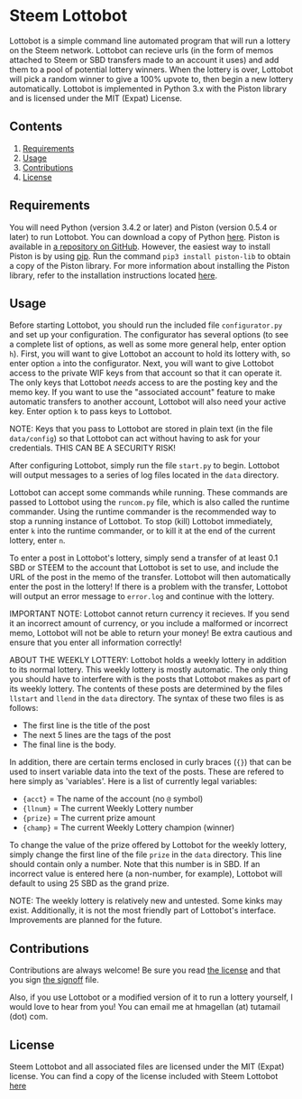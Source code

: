 # Steem Lottobot

Lottobot is a simple command line automated program that will run a lottery on the Steem network. Lottobot can
recieve urls (in the form of memos attached to Steem or SBD transfers made to an account it uses) and add
them to a pool of potential lottery winners. When the lottery is over, Lottobot will pick a random winner to
give a 100% upvote to, then begin a new lottery automatically. Lottobot is implemented in Python 3.x with the
Piston library and is licensed under the MIT (Expat) License.

## Contents

1. [Requirements](#requirements)
2. [Usage](#Usage)
3. [Contributions](#contributions)
4. [License](#license)

## Requirements

You will need Python (version 3.4.2 or later) and Piston (version 0.5.4 or later) to run Lottobot. You can
download a copy of Python [here](https://www.python.org/). Piston is available in [a repository on GitHub](https://github.com/xeroc/piston-lib).
However, the easiest way to install Piston is by using [pip](https://pypi.python.org/pypi/pip/). Run the command `pip3 install piston-lib`
to obtain a copy of the Piston library. For more information about installing the Piston library, refer to the installation instructions located 
[here](http://lib.piston.rocks/en/develop/installation.html).

## Usage

Before starting Lottobot, you should run the included file `configurator.py` and set up your configuration. The
configurator has several options (to see a complete list of options, as well as some more general help, enter 
option `h`). First, you will want to give Lottobot an account to hold its lottery with, so enter option `a` into the 
configurator. Next, you will want to give Lottobot access to the private WIF keys from that account 
so that it can operate it. The only keys that Lottobot *needs* access to are the posting key and the memo key. If
you want to use the "associated account" feature to make automatic transfers to another account, Lottobot will
also need your active key. Enter option `k` to pass keys to Lottobot.

NOTE: Keys that you pass to Lottobot are stored in plain text (in the file `data/config`) so that Lottobot can
act without having to ask for your credentials. THIS CAN BE A SECURITY RISK!

After configuring Lottobot, simply run the file `start.py` to begin. Lottobot will output messages to a series
of log files located in the `data` directory.

Lottobot can accept some commands while running. These commands are passed to Lottobot using the `runcom.py` file,
which is also called the runtime commander. Using the runtime commander is the recommended way to stop a running 
instance of Lottobot. To stop (kill) Lottobot immediately, enter `k` into the runtime commander, or to kill it at
the end of the current lottery, enter `n`.

To enter a post in Lottobot's lottery, simply send a transfer of at least 0.1 SBD or STEEM to the account that
Lottobot is set to use, and include the URL of the post in the memo of the transfer. Lottobot will then
automatically enter the post in the lottery! If there is a problem with the transfer, Lottobot will output an
error message to `error.log` and continue with the lottery.

IMPORTANT NOTE: Lottobot cannot return currency it recieves. If you send it an incorrect amount of currency, or
you include a malformed or incorrect memo, Lottobot will not be able to return your money! Be extra cautious
and ensure that you enter all information correctly!

ABOUT THE WEEKLY LOTTERY: Lottobot holds a weekly lottery in addition to its normal lottery. This weekly lottery
is mostly automatic. The only thing you should have to interfere with is the posts that Lottobot makes as part
of its weekly lottery. The contents of these posts are determined by the files `llstart` and `llend` in the `data`
directory. The syntax of these two files is as follows:

* The first line is the title of the post
* The next 5 lines are the tags of the post
* The final line is the body.

In addition, there are certain terms enclosed in curly braces (`{}`) that can be used to insert variable data into
the text of the posts. These are refered to here simply as 'variables'. Here is a list of currently legal variables:

* `{acct}` = The name of the account (no `@` symbol)
* `{llnum}` = The current Weekly Lottery number
* `{prize}` = The current prize amount
* `{champ}` = The current Weekly Lottery champion (winner)

To change the value of the prize offered by Lottobot for the weekly lottery, simply change the first line of the
file `prize` in the `data` directory. This line should contain only a number. Note that this number is in SBD. If
an incorrect value is entered here (a non-number, for example), Lottobot will default to using 25 SBD as the
grand prize.

NOTE: The weekly lottery is relatively new and untested. Some kinks may exist. Additionally, it is not the most
friendly part of Lottobot's interface. Improvements are planned for the future.

## Contributions

Contributions are always welcome! Be sure you read [the license](LICENSE.txt) and that you sign [the signoff](SIGNOFF.txt) file.

Also, if you use Lottobot or a modified version of it to run a lottery yourself, I would love to hear from you! You can email me at
hmagellan (at) tutamail (dot) com.

## License

Steem Lottobot and all associated files are licensed under the MIT (Expat) license. You can find a copy of the
license included with Steem Lottobot [here](LICENSE.txt)
